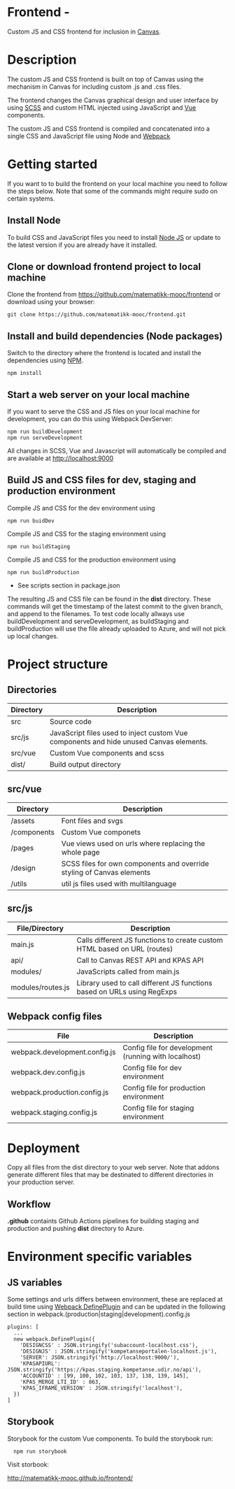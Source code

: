 # Frontend -

Custom JS and CSS frontend for inclusion in [Canvas](http://www.instructure.com/).

# Description

The custom JS and CSS frontend is built on top of Canvas using the mechanism in Canvas for including custom .js and .css files.

The frontend changes the Canvas graphical design and user interface by using [SCSS](https://sass-lang.com/) and custom HTML injected using JavaScript and [Vue](https://vuejs.org/) components.

The custom JS and CSS frontend is compiled and concatenated into a single CSS and JavaScript file using Node and [Webpack](https://webpack.js.org/)

# Getting started

If you want to to build the frontend on your local machine you need to follow the steps below. Note that some of the commands might require sudo on certain systems.

## Install Node

To build CSS and JavaScript files you need to install [Node JS](http://nodejs.org) or update to the latest version if you are already have it installed.

## Clone or download frontend project to local machine

Clone the frontend from https://github.com/matematikk-mooc/frontend or download using your browser:

```
git clone https://github.com/matematikk-mooc/frontend.git
```

## Install and build dependencies (Node packages)

Switch to the directory where the frontend is located and install the dependencies using [NPM](https://www.npmjs.com/).


```
npm install
```


## Start a web server on your local machine

If you want to serve the CSS and JS files on your local machine for development, you can do this using Webpack DevServer:

```
npm run buildDevelopment
npm run serveDevelopment
```

All changes in SCSS, Vue and Javascript will automatically be compiled and are available at [http://localhost:9000](http://localhost:9000/)


## Build JS and CSS files for dev, staging and production environment
Compile JS and CSS for the dev environment using

```
npm run buidDev
```

Compile JS and CSS for the staging environment using

```
npm run buildStaging
```
Compile JS and CSS for the production environment using

```
npm run buildProduction
```


* See scripts section in package.json

The resulting JS and CSS file can be found in the **dist** directory. These commands will get the timestamp of the latest commit to the given branch, and append to the filenames.
To test code locally allways use buildDevelopment and serveDevelopment, as buildStaging and buildProduction will use the file already uploaded to Azure, and will not pick up local changes.

# Project structure

## Directories

| Directory     | Description                               |
| ------------- | ----------------------------------------- |
| src           | Source code                               |
| src/js        | JavaScript files used to inject custom Vue components and hide unused Canvas elements.
| src/vue       | Custom Vue components and scss            |
| dist/         | Build output directory                    |

## src/vue

| Directory     | Description                               |
| ------------- | ----------------------------------------- |
| /assets       | Font files and svgs                       |
| /components   | Custom Vue componets                      |
| /pages        | Vue views used on urls where replacing the whole page |
| /design       | SCSS files for own components and override styling of Canvas elements                   |
| /utils        | util js files used with multilanguage     |

## src/js

| File/Directory              | Description                                                              |
| ----------------- | ------------------------------------------------------------------------ |
| main.js           | Calls different JS functions to create custom HTML based on URL (routes) |
| api/        | Call to Canvas REST API and KPAS API                   |
| modules/          | JavaScripts called from main.js                  |
| modules/routes.js | Library used to call different JS functions based on URLs using RegExps  |

## Webpack config files

| File                          | Description                                 |
| ------------------------------|---------------------------------------------|
| webpack.development.config.js | Config file for development (running with localhost)                 |
| webpack.dev.config.js     | Config file for dev environment         |
| webpack.production.config.js  | Config file for production environment      |
| webpack.staging.config.js     | Config file for staging environment         |


# Deployment

Copy all files from the dist directory to your web server.
Note that addons generate different files that may be destinated to different directories in your production server.

## Workflow

**.github** containts Github Actions pipelines for building staging and production and pushing **dist** directory to Azure.

# Environment specific variables

## JS variables
Some settings and urls differs between environment, these are replaced at build time using [Webpack DefinePlugin](https://webpack.js.org/plugins/define-plugin/) and can be updated in the following section in webpack.(production|staging|development).config.js

```
plugins: [
  ...
  new webpack.DefinePlugin({
    'DESIGNCSS' : JSON.stringify('subaccount-localhost.css'),
    'DESIGNJS' : JSON.stringify('kompetanseportalen-localhost.js'),
    'SERVER': JSON.stringify('http://localhost:9000/'),
    'KPASAPIURL': JSON.stringify('https://kpas.staging.kompetanse.udir.no/api'),
    'ACCOUNTID' : [99, 100, 102, 103, 137, 138, 139, 145],
    'KPAS_MERGE_LTI_ID' : 863,
    'KPAS_IFRAME_VERSION' : JSON.stringify('localhost'),
  })
]
```

## Storybook

Storybook for the custom Vue components. To build the storybook run:
  ```
    npm run storybook
  ```
Visit storbook:

http://matematikk-mooc.github.io/frontend/
